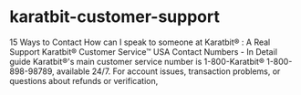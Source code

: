 # karatbit-customer-support
15 Ways to Contact How can I speak to someone at Karatbit® : A Real Support Karatbit® Customer Service™ USA Contact Numbers - In Detail guide  Karatbit®'s main customer service number is 1-800-Karatbit® 1-800-898-98789, available 24/7. For account issues, transaction problems, or questions about refunds or verification, 
